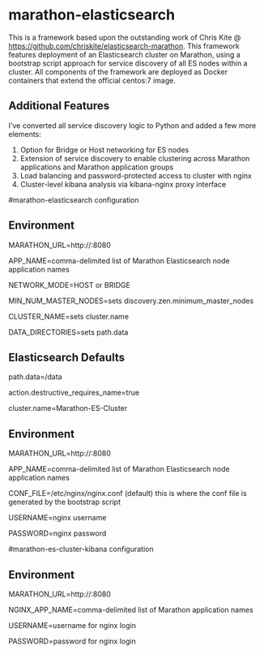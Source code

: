 # marathon-elasticsearch 

This is a framework based upon the outstanding work of Chris Kite @ https://github.com/chriskite/elasticsearch-marathon. This framework features deployment of an Elasticsearch cluster on Marathon, using a bootstrap script approach for service discovery of all ES nodes within a cluster. All components of the framework are deployed as Docker containers that extend the official centos:7 image.

Additional Features
-------------------
I've converted all service discovery logic to Python and added a few more elements:

1. Option for Bridge or Host networking for ES nodes
2. Extension of service discovery to enable clustering across Marathon applications and Marathon application groups
3. Load balancing and password-protected access to cluster with nginx
4. Cluster-level kibana analysis via kibana-nginx proxy interface

#marathon-elasticsearch configuration

Environment
-----------
MARATHON_URL=http://<dns name or ip address of Marathon host>:8080

APP_NAME=comma-delimited list of Marathon Elasticsearch node application names

NETWORK_MODE=HOST or BRIDGE

MIN_NUM_MASTER_NODES=sets discovery.zen.minimum_master_nodes

CLUSTER_NAME=sets cluster.name

DATA_DIRECTORIES=sets path.data 

Elasticsearch Defaults
----------------------
path.data=/data

action.destructive_requires_name=true

cluster.name=Marathon-ES-Cluster

Environment
-----------
MARATHON_URL=http://<dns name or ip address of Marathon host>:8080

APP_NAME=comma-delimited list of Marathon Elasticsearch node application names

CONF_FILE=/etc/nginx/nginx.conf (default) this is where the conf file is generated by the bootstrap script

USERNAME=nginx username

PASSWORD=nginx password

#marathon-es-cluster-kibana configuration

Environment
-----------
MARATHON_URL=http://<dns name or ip address of Marathon host>:8080

NGINX_APP_NAME=comma-delimited list of Marathon application names

USERNAME=username for nginx login

PASSWORD=password for nginx login
